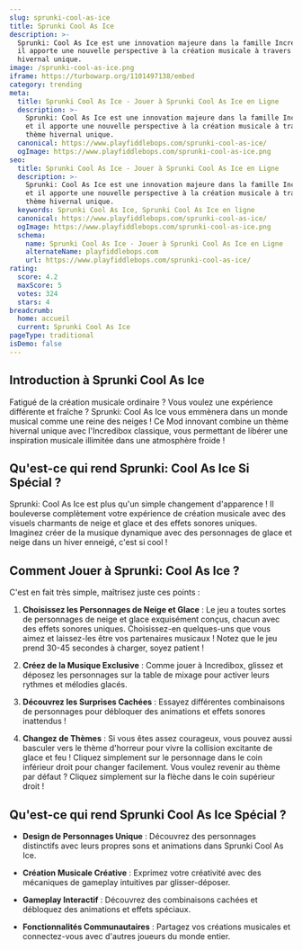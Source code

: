 ```yaml
---
slug: sprunki-cool-as-ice
title: Sprunki Cool As Ice
description: >-
  Sprunki: Cool As Ice est une innovation majeure dans la famille Incredibox, et
  il apporte une nouvelle perspective à la création musicale à travers son thème
  hivernal unique.
image: /sprunki-cool-as-ice.png
iframe: https://turbowarp.org/1101497138/embed
category: trending
meta:
  title: Sprunki Cool As Ice - Jouer à Sprunki Cool As Ice en Ligne
  description: >-
    Sprunki: Cool As Ice est une innovation majeure dans la famille Incredibox,
    et il apporte une nouvelle perspective à la création musicale à travers son
    thème hivernal unique.
  canonical: https://www.playfiddlebops.com/sprunki-cool-as-ice/
  ogImage: https://www.playfiddlebops.com/sprunki-cool-as-ice.png
seo:
  title: Sprunki Cool As Ice - Jouer à Sprunki Cool As Ice en Ligne
  description: >-
    Sprunki: Cool As Ice est une innovation majeure dans la famille Incredibox,
    et il apporte une nouvelle perspective à la création musicale à travers son
    thème hivernal unique.
  keywords: Sprunki Cool As Ice, Sprunki Cool As Ice en ligne
  canonical: https://www.playfiddlebops.com/sprunki-cool-as-ice/
  ogImage: https://www.playfiddlebops.com/sprunki-cool-as-ice.png
  schema:
    name: Sprunki Cool As Ice - Jouer à Sprunki Cool As Ice en Ligne
    alternateName: playfiddlebops.com
    url: https://www.playfiddlebops.com/sprunki-cool-as-ice/
rating:
  score: 4.2
  maxScore: 5
  votes: 324
  stars: 4
breadcrumb:
  home: accueil
  current: Sprunki Cool As Ice
pageType: traditional
isDemo: false
---
```


## Introduction à Sprunki Cool As Ice

Fatigué de la création musicale ordinaire ? Vous voulez une expérience différente et fraîche ? Sprunki: Cool As Ice vous emmènera dans un monde musical comme une reine des neiges ! Ce Mod innovant combine un thème hivernal unique avec l'Incredibox classique, vous permettant de libérer une inspiration musicale illimitée dans une atmosphère froide !

## Qu'est-ce qui rend Sprunki: Cool As Ice Si Spécial ?

Sprunki: Cool As Ice est plus qu'un simple changement d'apparence ! Il bouleverse complètement votre expérience de création musicale avec des visuels charmants de neige et glace et des effets sonores uniques. Imaginez créer de la musique dynamique avec des personnages de glace et neige dans un hiver enneigé, c'est si cool !

## Comment Jouer à Sprunki: Cool As Ice ?

C'est en fait très simple, maîtrisez juste ces points :

1. **Choisissez les Personnages de Neige et Glace** : Le jeu a toutes sortes de personnages de neige et glace exquisément conçus, chacun avec des effets sonores uniques. Choisissez-en quelques-uns que vous aimez et laissez-les être vos partenaires musicaux ! Notez que le jeu prend 30-45 secondes à charger, soyez patient !

1. **Créez de la Musique Exclusive** : Comme jouer à Incredibox, glissez et déposez les personnages sur la table de mixage pour activer leurs rythmes et mélodies glacés.

1. **Découvrez les Surprises Cachées** : Essayez différentes combinaisons de personnages pour débloquer des animations et effets sonores inattendus !

1. **Changez de Thèmes** : Si vous êtes assez courageux, vous pouvez aussi basculer vers le thème d'horreur pour vivre la collision excitante de glace et feu ! Cliquez simplement sur le personnage dans le coin inférieur droit pour changer facilement. Vous voulez revenir au thème par défaut ? Cliquez simplement sur la flèche dans le coin supérieur droit !

## Qu'est-ce qui rend Sprunki Cool As Ice Spécial ?

- **Design de Personnages Unique** : Découvrez des personnages distinctifs avec leurs propres sons et animations dans Sprunki Cool As Ice.

- **Création Musicale Créative** : Exprimez votre créativité avec des mécaniques de gameplay intuitives par glisser-déposer.

- **Gameplay Interactif** : Découvrez des combinaisons cachées et débloquez des animations et effets spéciaux.

- **Fonctionnalités Communautaires** : Partagez vos créations musicales et connectez-vous avec d'autres joueurs du monde entier.